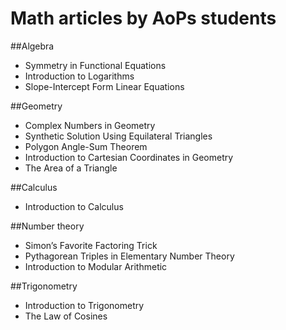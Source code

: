 # Math articles by AoPs students

##Algebra
* Symmetry in Functional Equations
* Introduction to Logarithms
* Slope-Intercept Form Linear Equations

##Geometry
* Complex Numbers in Geometry
* Synthetic Solution Using Equilateral Triangles
* Polygon Angle-Sum Theorem
* Introduction to Cartesian Coordinates in Geometry
* The Area of a Triangle

##Calculus
* Introduction to Calculus

##Number theory
* Simon’s Favorite Factoring Trick
* Pythagorean Triples in Elementary Number Theory
* Introduction to Modular Arithmetic

##Trigonometry
* Introduction to Trigonometry
* The Law of Cosines
